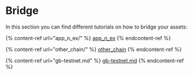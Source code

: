 # Bridge

In this section you can find different tutorials on how to bridge your assets:

{% content-ref url="app_n_ex/" %}
[app\_n\_ex](app\_n\_ex/)
{% endcontent-ref %}

{% content-ref url="other_chain/" %}
[other\_chain](other\_chain/)
{% endcontent-ref %}

{% content-ref url="gb-testnet.md" %}
[gb-testnet.md](gb-testnet.md)
{% endcontent-ref %}
